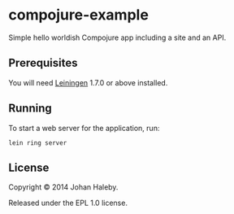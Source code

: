 # compojure-example

Simple hello worldish Compojure app including a site and an API. 

## Prerequisites

You will need [Leiningen][1] 1.7.0 or above installed.

[1]: https://github.com/technomancy/leiningen

## Running

To start a web server for the application, run:

    lein ring server

## License
Copyright © 2014 Johan Haleby.

Released under the EPL 1.0 license.